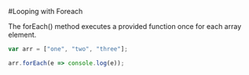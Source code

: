 #Looping with Foreach 

The forEach() method executes a provided function once for each array element. 

```javascript 
var arr = ["one", "two", "three"]; 

arr.forEach(e => console.log(e)); 

